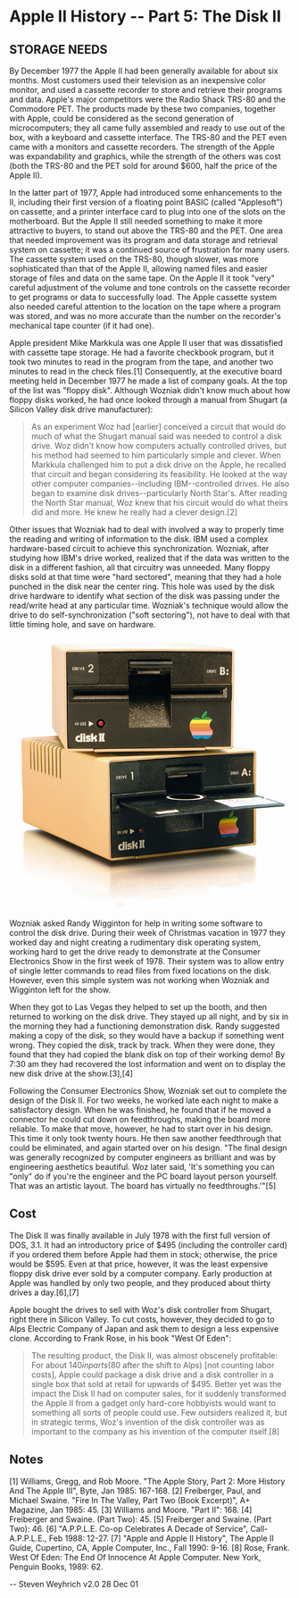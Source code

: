 # Apple II History -- Part 5: The Disk II

## STORAGE NEEDS

By December 1977 the Apple II had been generally available for about six months. Most customers used their television as an inexpensive color monitor, and used a cassette recorder to store and retrieve their programs and data. Apple's major competitors were the Radio Shack TRS-80 and the Commodore PET. The products made by these two companies, together with Apple, could be considered as the second generation of microcomputers; they all came fully assembled and ready to use out of the box, with a keyboard and cassette interface. The TRS-80 and the PET even came with a monitors and cassette recorders. The strength of the Apple was expandability and graphics, while the strength of the others was cost (both the TRS-80 and the PET sold for around $600, half the price of the Apple II).

In the latter part of 1977, Apple had introduced some enhancements to the II, including their first version of a floating point BASIC (called "Applesoft") on cassette, and a printer interface card to plug into one of the slots on the motherboard. But the Apple II still needed something to make it more attractive to buyers, to stand out above the TRS-80 and the PET. One area that needed improvement was its program and data storage and retrieval system on cassette; it was a continued source of frustration for many users. The cassette system used on the TRS-80, though slower, was more sophisticated than that of the Apple II, allowing named files and easier storage of files and data on the same tape. On the Apple II it took "very" careful adjustment of the volume and tone controls on the cassette recorder to get programs or data to successfully load. The Apple cassette system also needed careful attention to the location on the tape where a program was stored, and was no more accurate than the number on the recorder's mechanical tape counter (if it had one).

Apple president Mike Markkula was one Apple II user that was dissatisfied with cassette tape storage. He had a favorite checkbook program, but it took two minutes to read in the program from the tape, and another two minutes to read in the check files.[1] Consequently, at the executive board meeting held in December 1977 he made a list of company goals. At the top of the list was "floppy disk". Although Wozniak didn't know much about how floppy disks worked, he had once looked through a manual from Shugart (a Silicon Valley disk drive manufacturer):

> As an experiment Woz had [earlier] conceived a circuit that would do much of what the Shugart manual said was needed to control a disk drive. Woz didn't know how computers actually controlled drives, but his method had seemed to him particularly simple and clever. When Markkula challenged him to put a disk drive on the Apple, he recalled that circuit and began considering its feasibility. He looked at the way other computer companies--including IBM--controlled drives. He also began to examine disk drives--particularly North Star's. After reading the North Star manual, Woz knew that his circuit would do what theirs did and more. He knew he really had a clever design.[2]

Other issues that Wozniak had to deal with involved a way to properly time the reading and writing of information to the disk. IBM used a complex hardware-based circuit to achieve this synchronization. Wozniak, after studying how IBM's drive worked, realized that if the data was written to the disk in a different fashion, all that circuitry was unneeded. Many floppy disks sold at that time were "hard sectored", meaning that they had a hole punched in the disk near the center ring. This hole was used by the disk drive hardware to identify what section of the disk was passing under the read/write head at any particular time. Wozniak's technique would allow the drive to do self-synchronization ("soft sectoring"), not have to deal with that little timing hole, and save on hardware.

![Two Apple Disk II floppy drives](images/disk_ii.jpg)

Wozniak asked Randy Wigginton for help in writing some software to control the disk drive. During their week of Christmas vacation in 1977 they worked day and night creating a rudimentary disk operating system, working hard to get the drive ready to demonstrate at the Consumer Electronics Show in the first week of 1978. Their system was to allow entry of single letter commands to read files from fixed locations on the disk. However, even this simple system was not working when Wozniak and Wigginton left for the show.

When they got to Las Vegas they helped to set up the booth, and then returned to working on the disk drive. They stayed up all night, and by six in the morning they had a functioning demonstration disk. Randy suggested making a copy of the disk, so they would have a backup if something went wrong. They copied the disk, track by track. When they were done, they found that they had copied the blank disk on top of their working demo! By 7:30 am they had recovered the lost information and went on to display the new disk drive at the show.[3],[4]

Following the Consumer Electronics Show, Wozniak set out to complete the design of the Disk II. For two weeks, he worked late each night to make a satisfactory design. When he was finished, he found that if he moved a connector he could cut down on feedthroughs, making the board more reliable. To make that move, however, he had to start over in his design. This time it only took twenty hours. He then saw another feedthrough that could be eliminated, and again started over on his design. "The final design was generally recognized by computer engineers as brilliant and was by engineering aesthetics beautiful. Woz later said, 'It's something you can "only" do if you're the engineer and the PC board layout person yourself. That was an artistic layout. The board has virtually no feedthroughs.'"[5]

## Cost

The Disk II was finally available in July 1978 with the first full version of DOS, 3.1. It had an introductory price of $495 (including the controller card) if you ordered them before Apple had them in stock; otherwise, the price would be $595. Even at that price, however, it was the least expensive floppy disk drive ever sold by a computer company. Early production at Apple was handled by only two people, and they produced about thirty drives a day.[6],[7]

Apple bought the drives to sell with Woz's disk controller from Shugart, right there in Silicon Valley. To cut costs, however, they decided to go to Alps Electric Company of Japan and ask them to design a less expensive clone. According to Frank Rose, in his book "West Of Eden":

> The resulting product, the Disk II, was almost obscenely profitable: For about $140 in parts ($80 after the shift to Alps) [not counting labor costs], Apple could package a disk drive and a disk controller in a single box that sold at retail for upwards of $495. Better yet was the impact the Disk II had on computer sales, for it suddenly transformed the Apple II from a gadget only hard-core hobbyists would want to something all sorts of people could use. Few outsiders realized it, but in strategic terms, Woz's invention of the disk controller was as important to the company as his invention of the computer itself.[8]


## Notes

[1] Williams, Gregg, and Rob Moore. "The Apple Story, Part 2: More History And The Apple III", Byte, Jan 1985: 167-168.
[2] Freiberger, Paul, and Michael Swaine. "Fire In The Valley, Part Two (Book Excerpt)", A+ Magazine, Jan 1985: 45.
[3] Williams and Moore. "Part II": 168.
[4] Freiberger and Swaine. (Part Two): 45.
[5] Freiberger and Swaine. (Part Two): 46.
[6] "A.P.P.L.E. Co-op Celebrates A Decade of Service", Call-A.P.P.L.E., Feb 1988: 12-27.
[7] "Apple and Apple II History", The Apple II Guide, Cupertino, CA, Apple Computer, Inc., Fall 1990: 9-16.
[8] Rose, Frank. West Of Eden: The End Of Innocence At Apple Computer. New York, Penguin Books, 1989: 62.

--
Steven Weyhrich
v2.0  28 Dec 01